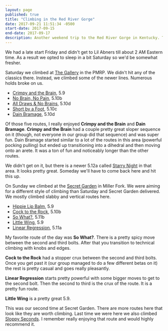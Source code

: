 ```yaml
---
layout: page
published: true
title: "Climbing in the Red River Gorge"
date: 2017-09-21 11:51:34 -0500
start-date: 2017-09-15
end-date: 2017-09-17
description: Another weekend trip to the Red River Gorge in Kentucky. This time with Alina, Christine, Edwin, and Nori (Alina's dog). We stayed at Lil Abners and climbed Saturday at The Gallery in the PMRP and Sunday at the Secret Garden in Miller Fork. Read more for details of the trip.
---
```


We had a late start Friday and didn't get to Lil Abners till about 2 AM Eastern time. As a result we opted to sleep in a bit Saturday so we'd be somewhat fresher.

Saturday we climbed at [The Gallery](http://www.redriverclimbing.com/RRCGuide/?type=wall&id=94) in the PMRP. We didn't hit any of the classics there. Instead, we climbed some of the newer lines. Numerous holds broke on us.

- [Crimpy and the Brain](http://www.redriverclimbing.com/RRCGuide/?type=route&id=3241), 5.9
- [No Brain, No Pain](http://www.redriverclimbing.com/RRCGuide/?type=route&id=3114), 5.10b
- [All Draws & No Brains](http://www.redriverclimbing.com/RRCGuide/?type=route&id=3383), 5.10d
- [Short by a Foot](http://www.redriverclimbing.com/RRCGuide/?type=route&id=3487), 5.10c
- [Dain Bramage](http://www.redriverclimbing.com/RRCGuide/?type=route&id=3113), 5.10d

Of those five routes, I really enjoyed **Crimpy and the Brain** and **Dain Bramage**. **Crimpy and the Brain** had a couple pretty great sloper sequence on it (though, not everyone in our group did that sequence) and was super fun. Dain Bramage started similar to a lot of the routes in this area (powerful pocking pulling) but ended up transitioning into a dihedral and then moving onto an arete. It was a ton of fun and noticeably longer than the other routes.

We didn't get on it, but there is a newer 5.12a called [Starry Night](http://www.redriverclimbing.com/RRCGuide/?type=route&id=3439) in that area. It looks pretty great. Someday we'll have to come back here and hit this up.

On Sunday we climbed at the [Secret Garden](http://www.redriverclimbing.com/RRCGuide/?type=wall&id=179) in Miller Fork. We were aiming for a different style of climbing than Saturday and Secret Garden delivered. We mostly climbed slabby and vertical routes here.

- [Hippie Lip Balm](http://www.redriverclimbing.com/RRCGuide/?type=route&id=2737), 5.9
- [Cock to the Rock](http://www.redriverclimbing.com/RRCGuide/?type=route&id=3029), 5.10b
- [So What?](http://www.redriverclimbing.com/RRCGuide/?type=route&id=2748), 5.11b
- [Little Wing](http://www.redriverclimbing.com/RRCGuide/?type=route&id=2749), 5.9
- [Linear Regression](http://www.redriverclimbing.com/RRCGuide/?type=route&id=2742), 5.11a

My favorite route of the day was **So What?**. There is a pretty spicy move between the second and third bolts. After that you transition to technical climbing with knobs and edges.

**Cock to the Rock** had a stopper crux between the second and third bolts. Once you get past it (our group managed to do a few different betas on it) the rest is pretty casual and goes really pleasantly.

**Linear Regression** starts pretty powerful with some bigger moves to get to the second bolt. Then the second to third is the crux of the route. It is a pretty fun route.

**Little Wing** is a pretty great 5.9.

This was our second time at Secret Garden. There are more routes here that look like they are worth climbing. Last time we were here we also climbed [Sloppy Seconds](http://www.redriverclimbing.com/RRCGuide/?type=route&id=2745). I remember really enjoying that route and would highly recommend it.
